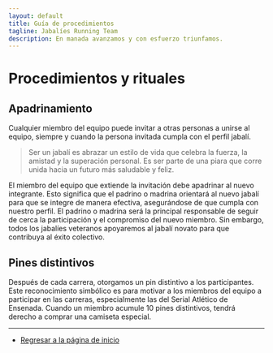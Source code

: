 ```yaml
---
layout: default
title: Guía de procedimientos
tagline: Jabalíes Running Team
description: En manada avanzamos y con esfuerzo triunfamos.
---
```


# Procedimientos y rituales

## Apadrinamiento

Cualquier miembro del equipo puede invitar a otras personas a unirse al equipo, siempre y cuando la persona invitada cumpla con el perfil jabalí.

> Ser un jabalí es abrazar un estilo de vida que celebra la fuerza, la amistad y la superación personal.
> Es ser parte de una piara que corre unida hacia un futuro más saludable y feliz.

El miembro del equipo que extiende la invitación debe apadrinar al nuevo integrante.
Esto significa que el padrino o madrina orientará al nuevo jabalí para que se integre de manera efectiva, asegurándose de que cumpla con nuestro perfil.
El padrino o madrina será la principal responsable de seguir de cerca la participación y el compromiso del nuevo miembro.
Sin embargo, todos los jabalíes veteranos apoyaremos al jabalí novato para que contribuya al éxito colectivo.

## Pines distintivos

Después de cada carrera, otorgamos un pin distintivo a los participantes.
Este reconocimiento simbólico es para motivar a los miembros del equipo a participar en las carreras, especialmente las del Serial Atlético de Ensenada.
Cuando un miembro acumule 10 pines distintivos, tendrá derecho a comprar una camiseta especial.

---

- [Regresar a la página de inicio](/)
